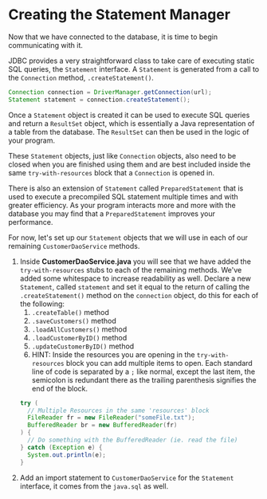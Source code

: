 # Creating the Statement Manager

Now that we have connected to the database, it is time to begin communicating with it.

JDBC provides a very straightforward class to take care of executing static SQL queries, the `Statement` interface. A `Statement` is generated from a call to the `Connection` method, `.createStatement()`.

```java
Connection connection = DriverManager.getConnection(url);
Statement statement = connection.createStatement();
```

Once a `Statement` object is created it can be used to execute SQL queries and return a `ResultSet` object, which is essentially a Java representation of a table from the database. The `ResultSet` can then be used in the logic of your program. 

These `Statement` objects, just like `Connection` objects, also need to be closed when you are finished using them and are best included inside the same `try-with-resources` block that a `Connection` is opened in.

There is also an extension of `Statement` called `PreparedStatement` that is used to execute a precompiled SQL statement multiple times and with greater efficiency. As your program interacts more and more with the database you may find that a `PreparedStatement` improves your performance.

For now, let's set up our `Statement` objects that we will use in each of our remaining `CustomerDaoService` methods.

1. Inside **CustomerDaoService.java** you will see that we have added the `try-with-resources` stubs to each of the remaining methods. We've added some whitespace to increase readability as well. Declare a new `Statement`, called `statement` and set it equal to the return of calling the `.createStatement()`  method on the `connection` object, do this for each of the following:
   1. `.createTable()` method
   2. `.saveCustomers()` method
   3. `.loadAllCustomers()` method
   4. `.loadCustomerByID()` method
   5. `.updateCustomerByID()` method
   6. HINT: Inside the resources you are opening in the `try-with-resources` block you can add multiple items to open. Each standard line of code is separated by a `;` like normal, except the last item, the semicolon is redundant there as the trailing parenthesis signifies the end of the block.
   ```java
   try (
     // Multiple Resources in the same 'resources' block
     FileReader fr = new FileReader("someFile.txt");
     BufferedReader br = new BufferedReader(fr)
   ) {
     // Do something with the BufferedReader (ie. read the file)
   } catch (Exception e) {
     System.out.println(e);
   }
   ```
2. Add an import statement to `CustomerDaoService` for the `Statement` interface, it comes from the `java.sql` as well.